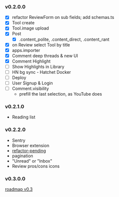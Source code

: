 ### v0.2.0.0

- [x] refactor ReviewForm on sub fields; add schemas.ts
- [x] Tool create
- [x] Tool.image upload
- [x] Post
	- [x] .content_polite, .content_direct, .content_rant
- [x] on Review select Tool by title
- [x] apps.importer
- [x] Comment deep threads & new UI
- [x] Comment Highlight
- [ ] Show Highlights in Library
- [ ] HN bg sync - Hatchet Docker
- [ ] Deploy
- [ ] User Signup & Login
- [ ] Comment.visibility
  - prefill the last selection, as YouTube does

### v0.2.1.0

- Reading list

### v0.2.2.0

- Sentry
- Browser extension
- [refactor-pending](/docs/refactor-pending.md)
- pagination
- "Unread" or "Inbox"
- Review pros/cons icons

### v0.3.0.0

[roadmap v0.3](/docs/roadmap/roadmap-v0.3-public.md)
